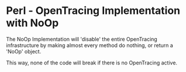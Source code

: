 # Perl - OpenTracing Implementation with NoOp

The NoOp Implementation will 'disable' the entire OpenTracing infrastructure by
making almost every method do nothing, or return a 'NoOp' object.

This way, none of the code will break if there is no OpenTracing active.
